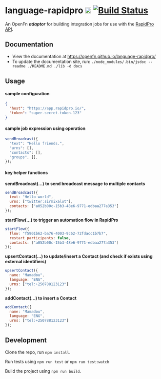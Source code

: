 # language-rapidpro [<img src="https://avatars2.githubusercontent.com/u/9555108?s=200&v=4)" alt="alt text" height="20">](https://www.openfn.org) [![Build Status](https://travis-ci.org/OpenFn/language-rapidpro.svg?branch=master)](https://travis-ci.org/OpenFn/language-rapidpro)

An OpenFn **_adaptor_** for building integration jobs for use with the
[RapidPro API](https://rapidpro.io/api/v2/).

## Documentation

- View the documentation at https://openfn.github.io/language-rapidpro/
- To update the documentation site, run:
  `./node_modules/.bin/jsdoc --readme ./README.md ./lib -d docs`

## Usage

#### sample configuration

```json
{
  "host": "https://app.rapidpro.io/",
  "token": "super-secret-token-123"
}
```

#### sample job expression using operation

```js
sendBroadcast({
  "text": "Hello friends.",
  "urns": [],
  "contacts": [],
  "groups", [],
});
```

#### key helper functions 

**sendBroadcast(...) to send broadcast message to multiple contacts**
```js
sendBroadcast({
  text: "Hello world",
  urns: ["twitter:sirmixalot"],
  contacts: ["a052b00c-15b3-48e6-9771-edbaa277a353"]
});
```

**startFlow(...) to trigger an automation flow in RapidPro**
```js
startFlow({
  flow: "f5901b62-ba76-4003-9c62-72fdacc1b7b7",
  restart_participants: false,
  contacts: ["a052b00c-15b3-48e6-9771-edbaa277a353"]
});
```
**upsertContact(...) to update/insert a Contact (and check if exists using external identifiers)**
```js
upsertContact({
  name: "Mamadou",
  language: "ENG",
  urns: ["tel:+250788123123"]
});
```

**addContact(...) to insert a Contact**
```js
addContact({
  name: "Mamadou",
  language: "ENG",
  urns: ["tel:+250788123123"]
});
```

## Development

Clone the repo, run `npm install`.

Run tests using `npm run test` or `npm run test:watch`

Build the project using `npm run build`.
